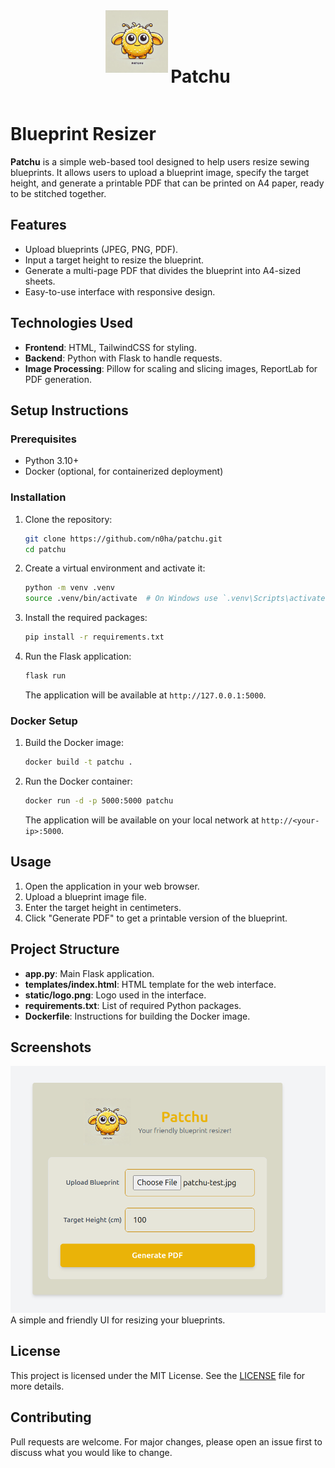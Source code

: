 
<div align="center">
  <img src="https://github.com/n0ha/patchu/blob/main/static/logo.webp?raw=true" alt="Patchu Logo" width="100">
  <h1 style="display: inline-block; vertical-align: middle;">Patchu</h1>
</div>

# Blueprint Resizer

**Patchu** is a simple web-based tool designed to help users resize sewing blueprints. It allows users to upload a blueprint image, specify the target height, and generate a printable PDF that can be printed on A4 paper, ready to be stitched together.

## Features
- Upload blueprints (JPEG, PNG, PDF).
- Input a target height to resize the blueprint.
- Generate a multi-page PDF that divides the blueprint into A4-sized sheets.
- Easy-to-use interface with responsive design.

## Technologies Used
- **Frontend**: HTML, TailwindCSS for styling.
- **Backend**: Python with Flask to handle requests.
- **Image Processing**: Pillow for scaling and slicing images, ReportLab for PDF generation.

## Setup Instructions

### Prerequisites
- Python 3.10+
- Docker (optional, for containerized deployment)

### Installation
1. Clone the repository:
   ```bash
   git clone https://github.com/n0ha/patchu.git
   cd patchu
   ```

2. Create a virtual environment and activate it:
   ```bash
   python -m venv .venv
   source .venv/bin/activate  # On Windows use `.venv\Scripts\activate`
   ```

3. Install the required packages:
   ```bash
   pip install -r requirements.txt
   ```

4. Run the Flask application:
   ```bash
   flask run
   ```
   The application will be available at `http://127.0.0.1:5000`.

### Docker Setup
1. Build the Docker image:
   ```bash
   docker build -t patchu .
   ```

2. Run the Docker container:
   ```bash
   docker run -d -p 5000:5000 patchu
   ```
   The application will be available on your local network at `http://<your-ip>:5000`.

## Usage
1. Open the application in your web browser.
2. Upload a blueprint image file.
3. Enter the target height in centimeters.
4. Click "Generate PDF" to get a printable version of the blueprint.

## Project Structure
- **app.py**: Main Flask application.
- **templates/index.html**: HTML template for the web interface.
- **static/logo.png**: Logo used in the interface.
- **requirements.txt**: List of required Python packages.
- **Dockerfile**: Instructions for building the Docker image.

## Screenshots
![Patchu Screenshot](docs/screenshot1.png)  
A simple and friendly UI for resizing your blueprints.

## License
This project is licensed under the MIT License. See the [LICENSE](LICENSE) file for more details.

## Contributing
Pull requests are welcome. For major changes, please open an issue first to discuss what you would like to change.
